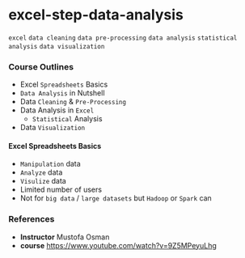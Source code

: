 # **excel-step-data-analysis**
`excel` `data cleaning` `data pre-processing` `data analysis` `statistical analysis` `data visualization`

### **Course Outlines**
- Excel `Spreadsheets` Basics
- `Data Analysis` in Nutshell
- Data `Cleaning` & `Pre-Processing`
- Data Analysis in `Excel`
  - `Statistical` Analysis
- Data `Visualization`

#### **Excel Spreadsheets Basics**
- `Manipulation` data
- `Analyze` data
- `Visulize` data
- Limited number of users
- Not for `big data` / `large datasets` but `Hadoop` or `Spark` can

### **References**
- **Instructor** Mustofa Osman
- **course** https://www.youtube.com/watch?v=9Z5MPeyuLhg

